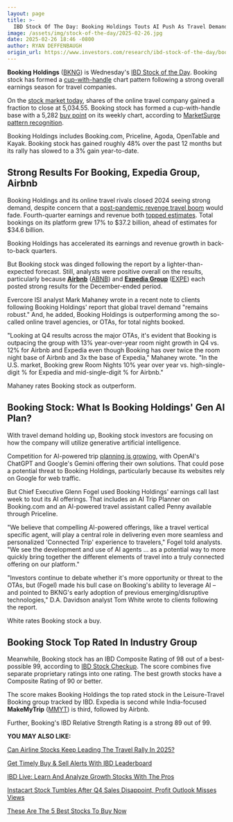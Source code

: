 ```yaml
---
layout: page
title: >-
  IBD Stock Of The Day: Booking Holdings Touts AI Push As Travel Demand Holds Strong
image: /assets/img/stock-of-the-day/2025-02-26.jpg
date: 2025-02-26 18:46 -0800
author: RYAN DEFFENBAUGH
origin_url: https://www.investors.com/research/ibd-stock-of-the-day/booking-stock-booking-holdings-online-travel-ai/
---
```







**Booking Holdings** ([BKNG](https://research.investors.com/quote.aspx?symbol=BKNG)) is Wednesday's [IBD Stock of the Day](https://www.investors.com/category/research/ibd-stock-of-the-day/). Booking stock has formed a [cup-with-handle](https://www.investors.com/how-to-invest/investors-corner/stock-market-how-to-buy-stocks-cup-with-handle/) chart pattern following a strong overall earnings season for travel companies.


On the [stock market today](https://www.investors.com/news/stock-market-today-stock-market-news/?), shares of the online travel company gained a fraction to close at 5,034.55. Booking stock has formed a cup-with-handle base with a 5,282 [buy point](https://www.investors.com/how-to-invest/investors-corner/chart-reading-basics-how-a-buy-point-marks-a-time-of-opportunity/) on its weekly chart, according to [MarketSurge pattern recognition](https://marketsurge.investors.com/).




Booking Holdings includes Booking.com, Priceline, Agoda, OpenTable and Kayak. Booking stock has gained roughly 48% over the past 12 months but its rally has slowed to a 3% gain year-to-date.


Strong Results For Booking, Expedia Group, Airbnb
-------------------------------------------------


Booking Holdings and its online travel rivals closed 2024 seeing strong demand, despite concern that a [post-pandemic revenge travel boom](https://www.investors.com/research/ibd-stock-of-the-day/booking-holdings-stock-shows-resilience-after-revenge-travel-surge/) would fade. Fourth-quarter earnings and revenue both [topped estimates](https://www.investors.com/news/technology/booking-stock-booking-holdings-q4-earnings-results-bkng-news-travel/). Total bookings on its platform grew 17% to $37.2 billion, ahead of estimates for $34.6 billion.


Booking Holdings has accelerated its earnings and revenue growth in back-to-back quarters.


But Booking stock was dinged following the report by a lighter-than-expected forecast. Still, analysts were positive overall on the results, particularly because **[Airbnb](https://www.investors.com/news/technology/airbnb-earnings-on-deck-here-are-the-numbers-to-watch/)** ([ABNB](https://research.investors.com/quote.aspx?symbol=ABNB)) and [**Expedia Group**](https://www.investors.com/news/expedia-earnings-q4-2024-expe-stock-price-target-upgrade-demand/) ([EXPE](https://research.investors.com/quote.aspx?symbol=EXPE)) each posted strong results for the December-ended period.


Evercore ISI analyst Mark Mahaney wrote in a recent note to clients following Booking Holdings' report that global travel demand "remains robust." And, he added, Booking Holdings is outperforming among the so-called online travel agencies, or OTAs, for total nights booked.


"Looking at Q4 results across the major OTAs, it's evident that Booking is outpacing the group with 13% year-over-year room night growth in Q4 vs. 12% for Airbnb and Expedia even though Booking has over twice the room night base of Airbnb and 3x the base of Expedia," Mahaney wrote. "In the U.S. market, Booking grew Room Nights 10% year over year vs. high-single-digit % for Expedia and mid-single-digit % for Airbnb."


Mahaney rates Booking stock as outperform.


Booking Stock: What Is Booking Holdings' Gen AI Plan?
-----------------------------------------------------


With travel demand holding up, Booking stock investors are focusing on how the company will utilize generative artificial intelligence.


Competition for AI-powered trip [planning is growing](https://www.investors.com/news/technology/travel-ai-chatgpt-booking-holdings-expedia/), with OpenAI's ChatGPT and Google's Gemini offering their own solutions. That could pose a potential threat to Booking Holdings, particularly because its websites rely on Google for web traffic.


But Chief Executive Glenn Fogel used Booking Holdings' earnings call last week to tout its AI offerings. That includes an AI Trip Planner on Booking.com and an AI-powered travel assistant called Penny available through Priceline.


"We believe that compelling AI-powered offerings, like a travel vertical specific agent, will play a central role in delivering even more seamless and personalized 'Connected Trip' experience to travelers," Fogel told analysts. "We see the development and use of AI agents ... as a potential way to more quickly bring together the different elements of travel into a truly connected offering on our platform."


"Investors continue to debate whether it's more opportunity or threat to the OTAs, but (Fogel) made his bull case on Booking's ability to leverage AI – and pointed to BKNG's early adoption of previous emerging/disruptive technologies," D.A. Davidson analyst Tom White wrote to clients following the report.


White rates Booking stock a buy.


Booking Stock Top Rated In Industry Group
-----------------------------------------


Meanwhile, Booking stock has an IBD Composite Rating of 98 out of a best-possible 99, according to [IBD Stock Checkup](https://research.investors.com/stock-checkup/). The score combines five separate proprietary ratings into one rating. The best growth stocks have a Composite Rating of 90 or better.


The score makes Booking Holdings the top rated stock in the Leisure-Travel Booking group tracked by IBD. Expedia is second while India-focused **MakeMyTrip** ([MMYT](https://research.investors.com/quote.aspx?symbol=MMYT)) is third, followed by Airbnb.


Further, Booking's IBD Relative Strength Rating is a strong 89 out of 99.


**YOU MAY ALSO LIKE:**


[Can Airline Stocks Keep Leading The Travel Rally In 2025?](https://www.investors.com/news/airline-stocks-cruise-lines-travel-industry-rally-2025-outlook/)


[Get Timely Buy & Sell Alerts With IBD Leaderboard](https://www.investors.com/product/leaderboard/?artProdLink=Leaderboard)


[IBD Live: Learn And Analyze Growth Stocks With The Pros](https://shop.investors.com/offer/splashresponsive.aspx?id=IBD-Live&intcode=icmhpbrdcstmsg|cms|ibdlive|2019|11|ibdlive|na|707596&src=A00387A)


[Instacart Stock Tumbles After Q4 Sales Disappoint, Profit Outlook Misses Views](https://www.investors.com/news/technology/instacart-stock-q4-results-earnings-2024-maplebear/)


[These Are The 5 Best Stocks To Buy Now](https://www.investors.com/research/best-stocks-to-buy-now/)




